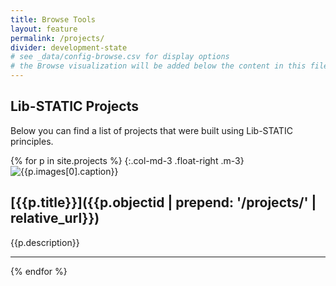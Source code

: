 ```yaml
---
title: Browse Tools
layout: feature
permalink: /projects/
divider: development-state
# see _data/config-browse.csv for display options
# the Browse visualization will be added below the content in this file
---
```


## Lib-STATIC Projects 

Below you can find a list of projects that were built using Lib-STATIC principles.  

{% for p in site.projects %}
{:.col-md-3 .float-right .m-3}
![{{p.images[0].caption}}]({{p.images[0].filelocation}} "{{p.images[0].caption}}")

## [{{p.title}}]({{p.objectid | prepend: '/projects/' | relative_url}})

{{p.description}}

***

{% endfor %}